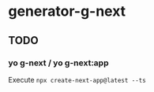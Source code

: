 # generator-g-next

## TODO

### yo g-next / yo g-next:app

Execute `npx create-next-app@latest --ts`
